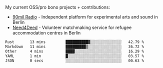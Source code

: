 My current OSS/pro bono projects + contributions:

- [90mil Radio](https://radio.90mil.berlin) - Independent platform for experimental arts and sound in Berlin
- [Need4Deed](https://gitlab.com/need4deed/website) - Volunteer matchmaking service for refugee accommodation centres in Berlin

<!--START_SECTION:waka-->

```txt
Rust       13 mins         ██████████▓░░░░░░░░░░░░░░   42.79 %
Markdown   11 mins         █████████▒░░░░░░░░░░░░░░░   36.72 %
Other      4 mins          ████░░░░░░░░░░░░░░░░░░░░░   16.29 %
YAML       1 min           █░░░░░░░░░░░░░░░░░░░░░░░░   03.57 %
JSON       0 secs          ░░░░░░░░░░░░░░░░░░░░░░░░░   00.63 %
```

<!--END_SECTION:waka--> 
